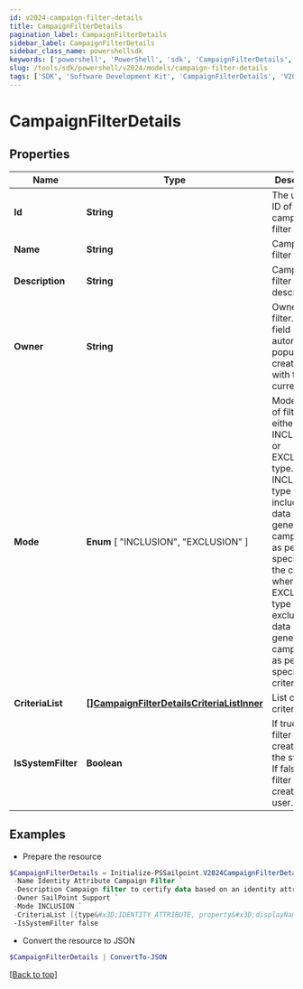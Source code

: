 ```yaml
---
id: v2024-campaign-filter-details
title: CampaignFilterDetails
pagination_label: CampaignFilterDetails
sidebar_label: CampaignFilterDetails
sidebar_class_name: powershellsdk
keywords: ['powershell', 'PowerShell', 'sdk', 'CampaignFilterDetails', 'V2024CampaignFilterDetails'] 
slug: /tools/sdk/powershell/v2024/models/campaign-filter-details
tags: ['SDK', 'Software Development Kit', 'CampaignFilterDetails', 'V2024CampaignFilterDetails']
---
```



# CampaignFilterDetails

## Properties

Name | Type | Description | Notes
------------ | ------------- | ------------- | -------------
**Id** | **String** | The unique ID of the campaign filter | [required]
**Name** | **String** | Campaign filter name. | [required]
**Description** | **String** | Campaign filter description. | [optional] 
**Owner** | **String** | Owner of the filter. This field automatically populates at creation time with the current user. | [required]
**Mode** |  **Enum** [  "INCLUSION",    "EXCLUSION" ] | Mode/type of filter, either the INCLUSION or EXCLUSION type. The INCLUSION type includes the data in generated campaigns  as per specified in the criteria, whereas the EXCLUSION type excludes the data in generated campaigns as per specified in criteria. | [required]
**CriteriaList** | [**[]CampaignFilterDetailsCriteriaListInner**](campaign-filter-details-criteria-list-inner) | List of criteria. | [optional] 
**IsSystemFilter** | **Boolean** | If true, the filter is created by the system. If false, the filter is created by a user. | [required][default to $false]

## Examples

- Prepare the resource
```powershell
$CampaignFilterDetails = Initialize-PSSailpoint.V2024CampaignFilterDetails  -Id 5ec18cef39020d6fd7a60ad3970aba61 `
 -Name Identity Attribute Campaign Filter `
 -Description Campaign filter to certify data based on an identity attribute&#39;s specified property. `
 -Owner SailPoint Support `
 -Mode INCLUSION `
 -CriteriaList [{type&#x3D;IDENTITY_ATTRIBUTE, property&#x3D;displayName, value&#x3D;support, operation&#x3D;CONTAINS, negateResult&#x3D;false, shortCircuit&#x3D;false, recordChildMatches&#x3D;false, id&#x3D;null, suppressMatchedItems&#x3D;false, children&#x3D;null}] `
 -IsSystemFilter false
```

- Convert the resource to JSON
```powershell
$CampaignFilterDetails | ConvertTo-JSON
```


[[Back to top]](#) 

